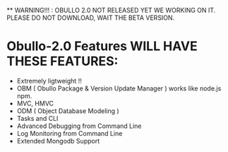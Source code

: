 ** WARNING!!! : OBULLO 2.0 NOT RELEASED YET WE WORKING ON IT.
PLEASE DO NOT DOWNLOAD, WAIT THE BETA VERSION.


Obullo-2.0 Features WILL HAVE THESE FEATURES:
=========================

- Extremely ligtweight !!
- OBM ( Obullo Package & Version Update Manager ) works like node.js npm.
- MVC, HMVC 
- ODM ( Object Database Modeling )
- Tasks and CLI
- Advanced Debugging from Command Line
- Log Monitoring from Command Line
- Extended Mongodb Support
